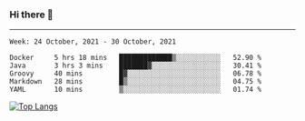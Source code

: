 ### Hi there 👋
---
<!--START_SECTION:waka-->
```text
Week: 24 October, 2021 - 30 October, 2021

Docker     5 hrs 18 mins   █████████████▒░░░░░░░░░░░   52.90 % 
Java       3 hrs 3 mins    ███████▓░░░░░░░░░░░░░░░░░   30.41 % 
Groovy     40 mins         █▓░░░░░░░░░░░░░░░░░░░░░░░   06.78 % 
Markdown   28 mins         █▒░░░░░░░░░░░░░░░░░░░░░░░   04.75 % 
YAML       10 mins         ▒░░░░░░░░░░░░░░░░░░░░░░░░   01.74 % 
```
<!--END_SECTION:waka-->

[![Top Langs](https://github-readme-stats.vercel.app/api/top-langs/?username=HyunAh-iia&layout=compact)](https://github.com/anuraghazra/github-readme-stats)
<!--
**HyunAh-iia/HyunAh-iia** is a ✨ _special_ ✨ repository because its `README.md` (this file) appears on your GitHub profile.

Here are some ideas to get you started:

- 🔭 I’m currently working on ...
- 🌱 I’m currently learning ...
- 👯 I’m looking to collaborate on ...
- 🤔 I’m looking for help with ...
- 💬 Ask me about ...
- 📫 How to reach me: ...
- 😄 Pronouns: ...
- ⚡ Fun fact: ...
-->
